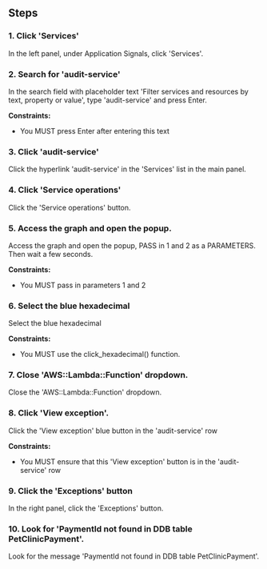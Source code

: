 ## Steps

### 1. Click 'Services'

In the left panel, under Application Signals, click 'Services'.

### 2. Search for 'audit-service'

In the search field with placeholder text 'Filter services and resources by text, property or value', type 'audit-service' and press Enter.

**Constraints:**
- You MUST press Enter after entering this text

### 3. Click 'audit-service'

Click the hyperlink 'audit-service' in the 'Services' list in the main panel.

### 4. Click 'Service operations'

Click the 'Service operations' button.

### 5. Access the graph and open the popup.

Access the graph and open the popup, PASS in 1 and 2 as a PARAMETERS. Then wait a few seconds.

**Constraints:**
- You MUST pass in parameters 1 and 2

### 6. Select the blue hexadecimal

Select the blue hexadecimal

**Constraints:**
- You MUST use the click_hexadecimal() function.

### 7. Close 'AWS::Lambda::Function' dropdown.

Close the 'AWS::Lambda::Function' dropdown.

### 8. Click 'View exception'.

Click the 'View exception' blue button in the 'audit-service' row

**Constraints:**
- You MUST ensure that this 'View exception' button is in the 'audit-service' row

### 9. Click the 'Exceptions' button

In the right panel, click the 'Exceptions' button.

### 10. Look for 'PaymentId not found in DDB table PetClinicPayment'.

Look for the message 'PaymentId not found in DDB table PetClinicPayment'.
